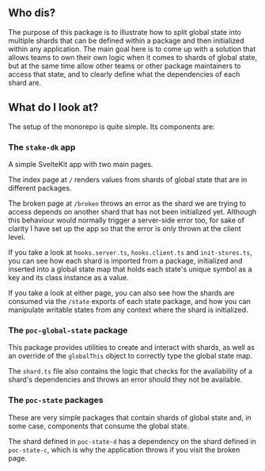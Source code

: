 ## Who dis?

The purpose of this package is to illustrate how to split global state into multiple shards that can be defined within a package and then initialized within any application. The main goal here is to come up with a solution that allows teams to own their own logic when it comes to shards of global state, but at the same time allow other teams or other package maintainers to access that state, and to clearly define what the dependencies of each shard are.

## What do I look at?

The setup of the monorepo is quite simple. Its components are:

### The `stake-dk` app

A simple SvelteKit app with two main pages.

The index page at `/` renders values from shards of global state that are in different packages.

The broken page at `/broken` throws an error as the shard we are trying to access depends on another shard that has not been initialized yet. Although this behaviour would normally trigger a server-side error too, for sake of clarity I have set up the app so that the error is only thrown at the client level.

If you take a look at `hooks.server.ts`, `hooks.client.ts` and `init-stores.ts`, you can see how each shard is imported from a package, initialized and inserted into a global state map that holds each state's unique symbol as a key and its class instance as a value.

If you take a look at either page, you can also see how the shards are consumed via the `/state` exports of each state package, and how you can manipulate writable states from any context where the shard is initialized.

### The `poc-global-state` package

This package provides utilities to create and interact with shards, as well as an override of the `globalThis` object to correctly type the global state map.

The `shard.ts` file also contains the logic that checks for the availability of a shard's dependencies and throws an error should they not be available.

### The `poc-state` packages

These are very simple packages that contain shards of global state and, in some case, components that consume the global state.

The shard defined in `poc-state-d` has a dependency on the shard defined in `poc-state-c`, which is why the application throws if you visit the broken page.